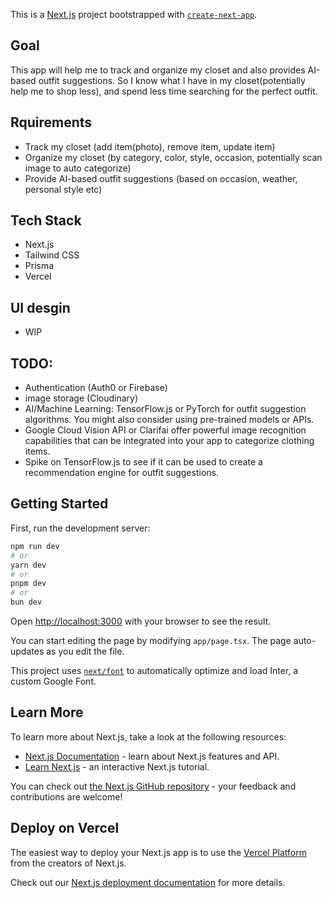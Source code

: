 This is a [Next.js](https://nextjs.org/) project bootstrapped with [`create-next-app`](https://github.com/vercel/next.js/tree/canary/packages/create-next-app).

## Goal
This app will help me to track and organize my closet and also provides AI-based outfit suggestions. So I know what I have in my closet(potentially help me to shop less), and spend less time searching for the perfect outfit.

## Rquirements
- Track my closet (add item(photo), remove item, update item)
- Organize my closet (by category, color, style, occasion, potentially scan image to auto categorize)
- Provide AI-based outfit suggestions (based on occasion, weather, personal style etc)

## Tech Stack
- Next.js
- Tailwind CSS
- Prisma
- Vercel


## UI desgin
- WIP

## TODO:
- Authentication (Auth0 or Firebase)
- image storage (Cloudinary)
- AI/Machine Learning: TensorFlow.js or PyTorch for outfit suggestion algorithms. You might also consider using pre-trained models or APIs.
- Google Cloud Vision API or Clarifai offer powerful image recognition capabilities that can be integrated into your app to categorize clothing items.
- Spike on TensorFlow.js to see if it can be used to create a recommendation engine for outfit suggestions.


## Getting Started

First, run the development server:

```bash
npm run dev
# or
yarn dev
# or
pnpm dev
# or
bun dev
```

Open [http://localhost:3000](http://localhost:3000) with your browser to see the result.

You can start editing the page by modifying `app/page.tsx`. The page auto-updates as you edit the file.

This project uses [`next/font`](https://nextjs.org/docs/basic-features/font-optimization) to automatically optimize and load Inter, a custom Google Font.

## Learn More

To learn more about Next.js, take a look at the following resources:

- [Next.js Documentation](https://nextjs.org/docs) - learn about Next.js features and API.
- [Learn Next.js](https://nextjs.org/learn) - an interactive Next.js tutorial.

You can check out [the Next.js GitHub repository](https://github.com/vercel/next.js/) - your feedback and contributions are welcome!

## Deploy on Vercel

The easiest way to deploy your Next.js app is to use the [Vercel Platform](https://vercel.com/new?utm_medium=default-template&filter=next.js&utm_source=create-next-app&utm_campaign=create-next-app-readme) from the creators of Next.js.

Check out our [Next.js deployment documentation](https://nextjs.org/docs/deployment) for more details.
